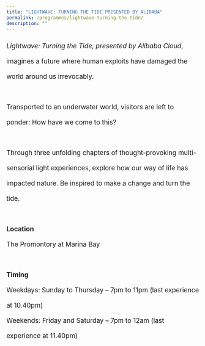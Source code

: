 ```yaml
---
title: "LIGHTWAVE: TURNING THE TIDE PRESENTED BY ALIBABA"
permalink: /programmes/lightwave-turning-the-tide/
description: ""
---
```

<p style="font-size:17px; line-height:40px"><i>Lightwave: Turning the Tide, presented by Alibaba Cloud</i>, imagines a future where human exploits have damaged the world around us irrevocably. 
<br><br>Transported to an underwater world, visitors are left to ponder: How have we come to this? <br><br>Through three unfolding chapters of thought-provoking multi-sensorial light experiences, explore how our way of life has impacted nature. Be inspired to make a change and turn the tide.
<br><br>
<b>Location </b><br>
The Promontory at Marina Bay
<br><br>
<b>Timing</b>
<br>
Weekdays: Sunday to Thursday – 7pm to 11pm (last experience at 10.40pm)
<br>
Weekends: Friday and Saturday – 7pm to 12am (last experience at 11.40pm)</p>